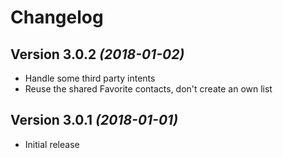 Changelog
==========

Version 3.0.2 *(2018-01-02)*
----------------------------

 * Handle some third party intents
 * Reuse the shared Favorite contacts, don't create an own list

Version 3.0.1 *(2018-01-01)*
----------------------------

 * Initial release
